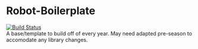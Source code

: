 # Robot-Boilerplate
[![Build Status](https://travis-ci.org/FRC6834/Robot-Boilerplate.svg?branch=master)](https://travis-ci.org/FRC6834/Robot-Boilerplate)
<br>
A base/template to build off of every year. May need adapted pre-season to accomodate any library changes.
